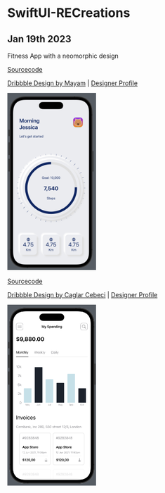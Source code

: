 # SwiftUI-RECreations

Jan 19th 2023
---
Fitness App with a neomorphic design

[Sourcecode](https://github.com/BeauNouvelle/SwiftUI-RECreations/tree/main/FitnessApp-Neo)

[Dribbble Design by Mayam](https://dribbble.com/shots/15978028-Banking-Dashboard-Mobile-View)
| [Designer Profile](https://dribbble.com/arcimaryam)

<img src="screenshots/neomorphic-dial.png" alt="screenshot" style="width: 40%;" />

[Sourcecode](https://github.com/BeauNouvelle/SwiftUI-RECreations/tree/main/BudgetApp)

[Dribbble Design by Caglar Cebeci](https://dribbble.com/shots/15978028-Banking-Dashboard-Mobile-View) | [Designer Profile](https://dribbble.com/CaglarCebeci)

<img src="screenshots/budget-app.png" alt="screenshot" style="width: 40%;" />

